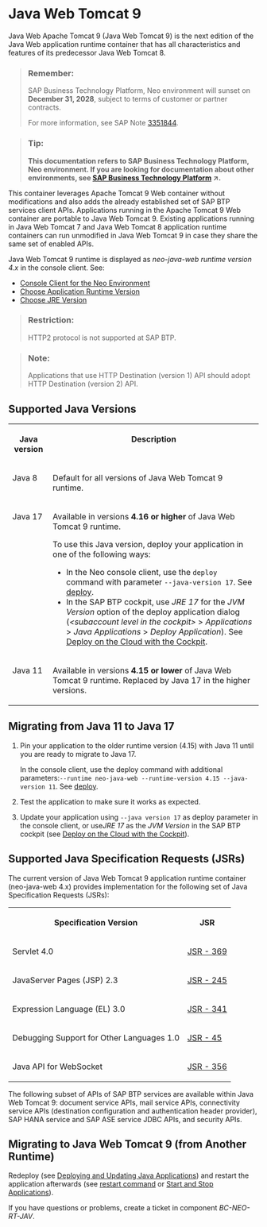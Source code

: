<!-- loio41b1ee9f59ad4e9b88bfedae360d421e -->

# Java Web Tomcat 9

Java Web Apache Tomcat 9 \(Java Web Tomcat 9\) is the next edition of the Java Web application runtime container that has all characteristics and features of its predecessor Java Web Tomcat 8.

> ### Remember:  
> SAP Business Technology Platform, Neo environment will sunset on **December 31, 2028**, subject to terms of customer or partner contracts.
> 
> For more information, see SAP Note [3351844](https://me.sap.com/notes/3351844).

> ### Tip:  
> **This documentation refers to SAP Business Technology Platform, Neo environment. If you are looking for documentation about other environments, see [SAP Business Technology Platform](https://help.sap.com/viewer/65de2977205c403bbc107264b8eccf4b/Cloud/en-US/6a2c1ab5a31b4ed9a2ce17a5329e1dd8.html "SAP Business Technology Platform (SAP BTP) is an integrated offering comprised of the following technology portfolios: application development; process automation; integration; data, analytics, and enterprise planning; artificial intelligence. The platform offers users the ability to turn data into business value, compose end-to-end business processes, connect entire IT landscapes, and personalize, build and extend SAP applications. This reduces the overall total cost of ownership maintaining SAP landscapes and third-party software across end-to-end business processes.") :arrow_upper_right:.**

This container leverages Apache Tomcat 9 Web container without modifications and also adds the already established set of SAP BTP services client APIs. Applications running in the Apache Tomcat 9 Web container are portable to Java Web Tomcat 9. Existing applications running in Java Web Tomcat 7 and Java Web Tomcat 8 application runtime containers can run unmodified in Java Web Tomcat 9 in case they share the same set of enabled APIs.

Java Web Tomcat 9 runtime is displayed as *neo-java-web runtime version 4.x* in the console client. See:

-   [Console Client for the Neo Environment](../50-administration-and-ops-neo/console-client-for-the-neo-environment-7613230.md)
-   [Choose Application Runtime Version](../50-administration-and-ops-neo/choose-application-runtime-version-13afe5c.md)
-   [Choose JRE Version](../50-administration-and-ops-neo/choose-jre-version-ee71c1a.md)

> ### Restriction:  
> HTTP2 protocol is not supported at SAP BTP.

> ### Note:  
> Applications that use HTTP Destination \(version 1\) API should adopt HTTP Destination \(version 2\) API.



<a name="loio41b1ee9f59ad4e9b88bfedae360d421e__section_drv_wtc_srb"/>

## Supported Java Versions


<table>
<tr>
<th valign="top">

Java version

</th>
<th valign="top">

Description

</th>
</tr>
<tr>
<td valign="top">

Java 8

</td>
<td valign="top">

Default for all versions of Java Web Tomcat 9 runtime.

</td>
</tr>
<tr>
<td valign="top">

Java 17

</td>
<td valign="top">

Available in versions **4.16 or higher** of Java Web Tomcat 9 runtime.

To use this Java version, deploy your application in one of the following ways:

-   In the Neo console client, use the `deploy` command with parameter `--java-version 17`. See [deploy](../50-administration-and-ops-neo/deploy-937db4f.md).
-   In the SAP BTP cockpit, use *JRE 17* for the *JVM Version* option of the deploy application dialog \(*<subaccount level in the cockpit\>* \> *Applications* \> *Java Applications* \> *Deploy Application*\). See [Deploy on the Cloud with the Cockpit](deploy-on-the-cloud-with-the-cockpit-abded96.md).



</td>
</tr>
<tr>
<td valign="top">

Java 11

</td>
<td valign="top">

Available in versions **4.15 or lower** of Java Web Tomcat 9 runtime. Replaced by Java 17 in the higher versions.

</td>
</tr>
</table>



<a name="loio41b1ee9f59ad4e9b88bfedae360d421e__section_tj3_1cd_srb"/>

## Migrating from Java 11 to Java 17

1.  Pin your application to the older runtime version \(4.15\) with Java 11 until you are ready to migrate to Java 17.

    In the console client, use the deploy command with additional parameters:`--runtime neo-java-web --runtime-version 4.15 --java-version 11`. See [deploy](../50-administration-and-ops-neo/deploy-937db4f.md).

2.  Test the application to make sure it works as expected.
3.  Update your application using `--java version 17` as deploy parameter in the console client, or use*JRE 17* as the *JVM Version* in the SAP BTP cockpit \(see [Deploy on the Cloud with the Cockpit](deploy-on-the-cloud-with-the-cockpit-abded96.md)\).



<a name="loio41b1ee9f59ad4e9b88bfedae360d421e__section_cq4_xtc_srb"/>

## Supported Java Specification Requests \(JSRs\)

The current version of Java Web Tomcat 9 application runtime container \(neo-java-web 4.x\) provides implementation for the following set of Java Specification Requests \(JSRs\):


<table>
<tr>
<th valign="top">

Specification Version

</th>
<th valign="top">

JSR

</th>
</tr>
<tr>
<td valign="top">

Servlet 4.0

</td>
<td valign="top">

[JSR - 369](https://jcp.org/aboutJava/communityprocess/final/jsr369/index.html)

</td>
</tr>
<tr>
<td valign="top">

JavaServer Pages \(JSP\) 2.3

</td>
<td valign="top">

[JSR - 245](https://jcp.org/aboutJava/communityprocess/mrel/jsr245/index2.html) 

</td>
</tr>
<tr>
<td valign="top">

Expression Language \(EL\) 3.0

</td>
<td valign="top">

[JSR - 341](https://jcp.org/aboutJava/communityprocess/final/jsr341/index.html) 

</td>
</tr>
<tr>
<td valign="top">

Debugging Support for Other Languages 1.0

</td>
<td valign="top">

[JSR - 45](https://jcp.org/en/jsr/detail?id=45) 

</td>
</tr>
<tr>
<td valign="top">

Java API for WebSocket

</td>
<td valign="top">

[JSR - 356](https://jcp.org/en/jsr/detail?id=356) 

</td>
</tr>
</table>

The following subset of APIs of SAP BTP services are available within Java Web Tomcat 9: document service APIs, mail service APIs, connectivity service APIs \(destination configuration and authentication header provider\), SAP HANA service and SAP ASE service JDBC APIs, and security APIs.



<a name="loio41b1ee9f59ad4e9b88bfedae360d421e__section_mhk_xkj_srb"/>

## Migrating to Java Web Tomcat 9 \(from Another Runtime\)

Redeploy \(see [Deploying and Updating Java Applications](deploying-and-updating-java-applications-e5dfbc6.md)\) and restart the application afterwards \(see [restart command](../50-administration-and-ops-neo/restart-7c0f7a1.md) or [Start and Stop Applications](../50-administration-and-ops-neo/start-and-stop-applications-7612f03.md)\).

If you have questions or problems, create a ticket in component *BC-NEO-RT-JAV*.

